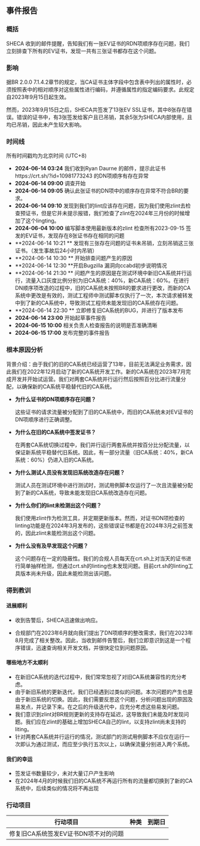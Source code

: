 ## 事件报告



### 概括

SHECA 收到的邮件提醒，告知我们有一张EV证书的RDN项顺序存在问题，我们立刻排查下所有的EV证书，发现一共有三张证书都存在这个问题。

### 影响

据BR 2.0.0 7.1.4.2章节的规定，当CA证书主体字段中包含表中列出的属性时，必须按照表中的相对顺序对这些属性进行编码，并遵循属性的指定编码要求。此规定自2023年9月15日起生效。

然而，2023年9月15日之后，SHECA共签发了13张EV SSL证书，其中8张存在错误。错误的证书中，有3张签发给客户且已吊销，其余5张为SHECA内部使用，且均已吊销，因此未产生较大影响。

### 时间线

所有时间戳均为北京时间 (UTC+8)

- **2024-06-14 03:24**  我们收到Ryan Daurne 的邮件，提示此证书https://crt.sh/?id=10981773243 的DN项顺序有存在异常
- **2024-06-14 09:00** 调查开始
- **2024-06-14 09:05**  确认此张证书的DN项中的顺序存在异常不符合BR的要求。
- **2024-06-14 09:10**  发现到我们的lint应该存在问题，因为我们使用zlint去检查预证书，但是它并未提示报错，我们检查了zlint在2024年三月份的时候增加了这个lingting。
- **2024-06-04 10:00** 编写脚本使用最新版本的zlint 检查所有2023-09-15 签发的EV证书，发现存在8张证书存在相同的问题
- **2024-06-14 10:21 ** 发现有三张存在问题的证书未吊销，立刻吊销这三张证书。（发生事故后24小时内吊销）
- **2024-06-14 10:30 ** 开始排查问题产生的原因
- **2024-06-14 12:30 **开启Bugzilla 漏洞向ccabd初步说明情况
- **2024-06-14 21:30 ** 问题产生的原因是在测试环境中新旧CA系统并行运行，流量入口灰度比例分别为旧CA系统：40%，新CA系统：60%。在进行DN顺序项改造的过程中，旧的CA系统未按照BR的要求进行更改，而新的CA系统中更改是有效的，测试工程师中测试脚本仅执行了一次，本次请求被转发中到了新的CA系统中，导致测试工程师未能发现旧的CA系统存在问题。
- **2024-06-14 22:30 ** 立即修复旧CA系统的BUG，并进行了版本发布
- **2024-06-14 23:00** 开始起草事件报告
- **2024-06-15 10:00** 相关负责人检查报告的说明是否准确清晰
- **2024-06-15 17:00** 发布完整的事件报告



### 根本原因分析

背景介绍：由于我们的旧的CA系统已经运营了13年，目前无法满足业务需求，因此我们在2022年12月启动了新的CA系统开发工作。新的CA系统在2023年7月完成开发并开始试运营。我们对两套CA系统并行运行然后按照百分比进行流量分配，以确保新的CA系统平稳替代旧的CA系统。

- **为什么证书的DN项顺序存在问题？**

   这些证书的请求流量被分配到了旧的CA系统中，而旧的CA系统未对EV证书的DN项顺序进行正确调整。

- **为什么在旧的CA系统中签发证书？** 

  在两套CA系统切换过程中，我们并行运行两套系统并按百分比分配流量，以保证新系统平稳替代旧系统。因此，有一部分流量（旧CA系统：40%，新CA系统：60%）仍进入旧的CA系统。

- **为什么测试人员没有发现旧系统改造存在问题？** 

  测试人员在测试环境中进行测试时，测试用例脚本仅运行了一次且流量被分配到了新的CA系统，导致未能发现旧CA系统改造存在问题。

- **为什么你们的lint未检测出这个问题？** 

  我们使用zlint作为检测工具，并定期更新版本。然而，对证书DN项检查的linting功能是在2024年3月发布的，这些错误证书都是在2024年3月之前签发的，因此zlint未能检测出这个问题。

- **为什么没有及早发现这个问题？** 

  这个问题存在一定的隐蔽性。我们的合规人员每天在crt.sh上对当天的证书进行简单抽样检测，但通过crt.sh的linting也未发现问题。目前crt.sh的linting工具版本尚未升级，因此未能检测出该问题。

### 得到教训

#### 进展顺利

- 收到告警后，SHECA迅速做出响应。

- 合规部门在2023年6月就向我们提出了DN项顺序的整改需求，我们在2023年8月完成了相关整改。因此，当收到邮件告警后，我们立即意识到这是一个程序错误，迅速查询相关开发文档，并很快定位到问题原因。

  

#### 哪些地方不太顺利

- 在新旧CA系统的迭代过程中，我们常常忽视了对旧CA系统兼容性的充分考虑。
- 由于新旧系统的更新迭代，我们已经遇到过类似的问题。本次问题的产生也是由于新旧系统的切换。因此，我们需要反思这个问题，分析问题出现的原因及易发点，并记录下来。在之后的升级迭代中，应充分考虑这些易发问题。
- 我们意识到zlint对BR规则更新的支持存在延迟，这导致我们未能及时发现问题。我们应在zlint的基础上增加SHECA自己的lint，以支持zlint尚未支持的liting。
- 针对两套CA系统并行运行的情况，测试部门的测试用例脚本不应仅在运行一次即认为通过测试，而应至少执行五次以上，以确保流量分别进入两个系统。

#### 我们的幸运

- 签发证书数量较少，未对大量订户产生影响
- 在2024年4月的时候我们旧的CA系统不再运行所有的流量都切换到了新的CA系统中，后续类似的情况将不再出现

### 行动项目

| 行动项目                             | 种类 | 到期日 |
| ------------------------------------ | ---- | ------ |
| 修复旧CA系统签发EV证书DN项不对的问题 |      |        |

